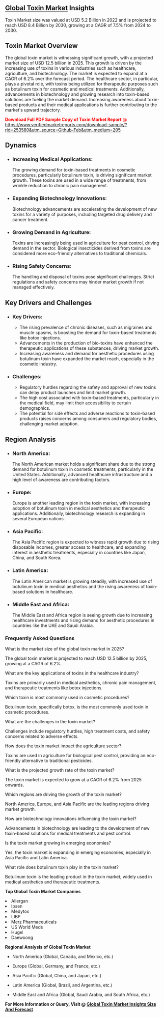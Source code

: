 <h2><a href="https://www.verifiedmarketreports.com/download-sample/?rid=253580&amp;utm_source=Github&amp;utm_medium=205" target="_blank">Global Toxin Market</a> Insights</h2><p>Toxin Market size was valued at USD 5.2 Billion in 2022 and is projected to reach USD 8.4 Billion by 2030, growing at a CAGR of 7.5% from 2024 to 2030.</p><p> <h2>Toxin Market Overview</h2> <p>The global toxin market is witnessing significant growth, with a projected market size of USD 12.5 billion in 2025. This growth is driven by the increasing use of toxins in various industries such as healthcare, agriculture, and biotechnology. The market is expected to expand at a CAGR of 6.2% over the forecast period. The healthcare sector, in particular, plays a pivotal role, with toxins being utilized for therapeutic purposes such as botulinum toxin for cosmetic and medical treatments. Additionally, advancements in biotechnology and growing research into toxin-based solutions are fueling the market demand. Increasing awareness about toxin-based products and their medical applications is further contributing to the market's upward trajectory.</p> <p><p><span class=""><span style="color: #ff0000;"><strong>Download Full PDF Sample Copy of Toxin Market Report</strong> @ </span><a href="https://www.verifiedmarketreports.com/download-sample/?rid=253580&amp;utm_source=Github-Feb&amp;utm_medium=205" target="_blank">https://www.verifiedmarketreports.com/download-sample/?rid=253580&amp;utm_source=Github-Feb&amp;utm_medium=205</a></span></p></p> <h2>Dynamics</h2> <ul> <li><h3>Increasing Medical Applications:</h3> The growing demand for toxin-based treatments in cosmetic procedures, particularly botulinum toxin, is driving significant market growth. These toxins are used in a wide range of treatments, from wrinkle reduction to chronic pain management.</li> <li><h3>Expanding Biotechnology Innovations:</h3> Biotechnology advancements are accelerating the development of new toxins for a variety of purposes, including targeted drug delivery and cancer treatment.</li> <li><h3>Growing Demand in Agriculture:</h3> Toxins are increasingly being used in agriculture for pest control, driving demand in the sector. Biological insecticides derived from toxins are considered more eco-friendly alternatives to traditional chemicals.</li> <li><h3>Rising Safety Concerns:</h3> The handling and disposal of toxins pose significant challenges. Strict regulations and safety concerns may hinder market growth if not managed effectively.</li> </ul> <h2>Key Drivers and Challenges</h2> <ul> <li><h3>Key Drivers:</h3> <ul> <li>The rising prevalence of chronic diseases, such as migraines and muscle spasms, is boosting the demand for toxin-based treatments like botox injections.</li> <li>Advancements in the production of bio-toxins have enhanced the therapeutic applications of these substances, driving market growth.</li> <li>Increasing awareness and demand for aesthetic procedures using botulinum toxin have expanded the market reach, especially in the cosmetic industry.</li> </ul> </li> <li><h3>Challenges:</h3> <ul> <li>Regulatory hurdles regarding the safety and approval of new toxins can delay product launches and limit market growth.</li> <li>The high cost associated with toxin-based treatments, particularly in the medical field, may limit their accessibility to certain demographics.</li> <li>The potential for side effects and adverse reactions to toxin-based products raises concerns among consumers and regulatory bodies, challenging market adoption.</li> </ul> </li> </ul> <h2>Region Analysis</h2> <ul> <li><h3>North America:</h3> The North American market holds a significant share due to the strong demand for botulinum toxin in cosmetic treatments, particularly in the United States. Additionally, advanced healthcare infrastructure and a high level of awareness are contributing factors.</li> <li><h3>Europe:</h3> Europe is another leading region in the toxin market, with increasing adoption of botulinum toxin in medical aesthetics and therapeutic applications. Additionally, biotechnology research is expanding in several European nations.</li> <li><h3>Asia Pacific:</h3> The Asia Pacific region is expected to witness rapid growth due to rising disposable incomes, greater access to healthcare, and expanding interest in aesthetic treatments, especially in countries like Japan, China, and South Korea.</li> <li><h3>Latin America:</h3> The Latin American market is growing steadily, with increased use of botulinum toxin in medical aesthetics and the rising awareness of toxin-based solutions in healthcare.</li> <li><h3>Middle East and Africa:</h3> The Middle East and Africa region is seeing growth due to increasing healthcare investments and rising demand for aesthetic procedures in countries like the UAE and Saudi Arabia.</li> </ul> <h3>Frequently Asked Questions</h3> <p>What is the market size of the global toxin market in 2025?</p> <p>The global toxin market is projected to reach USD 12.5 billion by 2025, growing at a CAGR of 6.2%.</p> <p>What are the key applications of toxins in the healthcare industry?</p> <p>Toxins are primarily used in medical aesthetics, chronic pain management, and therapeutic treatments like botox injections.</p> <p>Which toxin is most commonly used in cosmetic procedures?</p> <p>Botulinum toxin, specifically botox, is the most commonly used toxin in cosmetic procedures.</p> <p>What are the challenges in the toxin market?</p> <p>Challenges include regulatory hurdles, high treatment costs, and safety concerns related to adverse effects.</p> <p>How does the toxin market impact the agriculture sector?</p> <p>Toxins are used in agriculture for biological pest control, providing an eco-friendly alternative to traditional pesticides.</p> <p>What is the projected growth rate of the toxin market?</p> <p>The toxin market is expected to grow at a CAGR of 6.2% from 2025 onwards.</p> <p>Which regions are driving the growth of the toxin market?</p> <p>North America, Europe, and Asia Pacific are the leading regions driving market growth.</p> <p>How are biotechnology innovations influencing the toxin market?</p> <p>Advancements in biotechnology are leading to the development of new toxin-based solutions for medical treatments and pest control.</p> <p>Is the toxin market growing in emerging economies?</p> <p>Yes, the toxin market is expanding in emerging economies, especially in Asia Pacific and Latin America.</p> <p>What role does botulinum toxin play in the toxin market?</p> <p>Botulinum toxin is the leading product in the toxin market, widely used in medical aesthetics and therapeutic treatments.</p> </p><p><strong>Top Global Toxin Market Companies</strong></p><div data-test-id=""><p><li>Allergan</li><li> Ipsen</li><li> Medytox</li><li> LIBP</li><li> Merz Pharmaceuticals</li><li> US World Meds</li><li> Hugel</li><li> Daewoong</li></p><div><strong>Regional Analysis of&nbsp;Global Toxin Market</strong></div><ul><li dir="ltr"><p dir="ltr">North America&nbsp;(Global, Canada, and Mexico, etc.)</p></li><li dir="ltr"><p dir="ltr">Europe (Global, Germany, and France, etc.)</p></li><li dir="ltr"><p dir="ltr">Asia Pacific&nbsp;(Global, China, and Japan, etc.)</p></li><li dir="ltr"><p dir="ltr">Latin America&nbsp;(Global, Brazil, and Argentina, etc.)</p></li><li dir="ltr">Middle East and Africa&nbsp;(Global, Saudi Arabia, and South Africa, etc.)</li></ul><p><strong>For More Information or Query, Visit @&nbsp;</strong><strong><a href="https://www.verifiedmarketreports.com/product/toxin-market/?utm_source=Github&amp;utm_medium=205" target="_blank">Global Toxin Market Insights Size And Forecast</a></strong></p></div>
